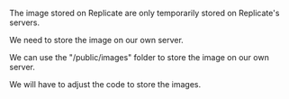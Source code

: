 The image stored on Replicate are only temporarily stored on Replicate's servers.

We need to store the image on our own server.

We can use the "/public/images" folder to store the image on our own server.

We will have to adjust the code to store the images.
